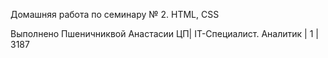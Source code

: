 Домашняя работа по семинару № 2. HTML, CSS

Выполнено Пшеничниквой Анастасии ЦП| IT-Специалист. Аналитик | 1 | 3187